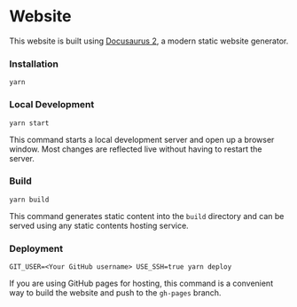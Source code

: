 # Website

This website is built using [Docusaurus 2](https://v2.docusaurus.io/), a modern static website generator.

### Installation

```shell
yarn
```

### Local Development

```shell
yarn start
```

This command starts a local development server and open up a browser window. Most changes are reflected live without having to restart the server.

### Build

```shell
yarn build
```

This command generates static content into the `build` directory and can be served using any static contents hosting service.

### Deployment

```shell
GIT_USER=<Your GitHub username> USE_SSH=true yarn deploy
```

If you are using GitHub pages for hosting, this command is a convenient way to build the website and push to the `gh-pages` branch.
